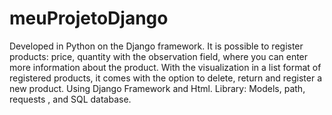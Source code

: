 # meuProjetoDjango

Developed in Python on the Django framework.
It is possible to register products: price, quantity with the observation field, where you can enter more information about the product.
With the visualization in a list format of registered products, it comes with the option to delete, return and register a new product. Using Django Framework and Html.
Library: Models, path, requests , and SQL database.
